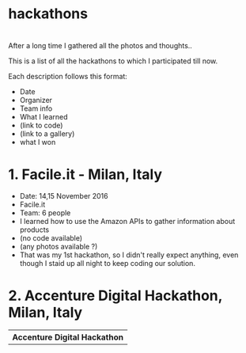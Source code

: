 # hackathons

# <description is coming soon>

After a long time I gathered all the photos and thoughts..

This is a list of all the hackathons to which I participated till  now.

Each  description follows this format:
* Date
* Organizer
* Team info
* What I learned
* (link to code)
* (link to a gallery)
* what I won


# 1. Facile.it - Milan, Italy
* Date: 14,15 November 2016
* Facile.it
* Team: 6 people
* I learned how to use the Amazon APIs to gather information about products
* (no code available)
* (any photos available ?)
* That  was my 1st hackathon, so I  didn't really expect anything, even though I staid up all night to keep  coding our solution.


# 2. Accenture Digital Hackathon, Milan, Italy


<table>
    <tr>
        <th>Accenture Digital Hackathon</th>
    </tr>
</table>